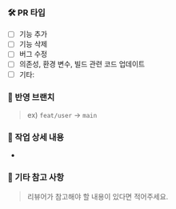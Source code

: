 ### 🛠 PR 타입
- [ ] 기능 추가
- [ ] 기능 삭제
- [ ] 버그 수정
- [ ] 의존성, 환경 변수, 빌드 관련 코드 업데이트
- [ ] 기타: 

### 🔀 반영 브랜치
> ex) `feat/user` → `main`

### 📌 작업 상세 내용
- 

### 📎 기타 참고 사항
> 리뷰어가 참고해야 할 내용이 있다면 적어주세요.
